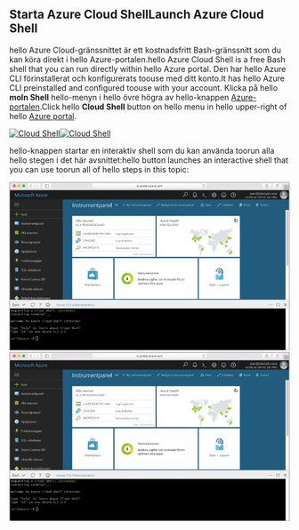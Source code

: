 
## <a name="launch-azure-cloud-shell"></a><span data-ttu-id="f3b63-101">Starta Azure Cloud Shell</span><span class="sxs-lookup"><span data-stu-id="f3b63-101">Launch Azure Cloud Shell</span></span>

<span data-ttu-id="f3b63-102">hello Azure Cloud-gränssnittet är ett kostnadsfritt Bash-gränssnitt som du kan köra direkt i hello Azure-portalen.</span><span class="sxs-lookup"><span data-stu-id="f3b63-102">hello Azure Cloud Shell is a free Bash shell that you can run directly within hello Azure portal.</span></span> <span data-ttu-id="f3b63-103">Den har hello Azure CLI förinstallerat och konfigurerats toouse med ditt konto.</span><span class="sxs-lookup"><span data-stu-id="f3b63-103">It has hello Azure CLI preinstalled and configured toouse with your account.</span></span> <span data-ttu-id="f3b63-104">Klicka på hello **moln Shell** hello-menyn i hello övre högra av hello-knappen [Azure-portalen](https://portal.azure.com).</span><span class="sxs-lookup"><span data-stu-id="f3b63-104">Click hello **Cloud Shell** button on hello menu in hello upper-right of hello [Azure portal](https://portal.azure.com).</span></span>

<span data-ttu-id="f3b63-105">[![Cloud Shell](./media/cloud-shell-try-it/cloud-shell-menu.png)](https://portal.azure.com)</span><span class="sxs-lookup"><span data-stu-id="f3b63-105">[![Cloud Shell](./media/cloud-shell-try-it/cloud-shell-menu.png)](https://portal.azure.com)</span></span>

<span data-ttu-id="f3b63-106">hello-knappen startar en interaktiv shell som du kan använda toorun alla hello stegen i det här avsnittet:</span><span class="sxs-lookup"><span data-stu-id="f3b63-106">hello button launches an interactive shell that you can use toorun all of hello steps in this topic:</span></span>

<span data-ttu-id="f3b63-107">[![Skärmbild som visar hello molnet Shell fönster i hello-portalen](./media/cloud-shell-try-it/cloud-shell-safari.png)](https://portal.azure.com)</span><span class="sxs-lookup"><span data-stu-id="f3b63-107">[![Screenshot showing hello Cloud Shell window in hello portal](./media/cloud-shell-try-it/cloud-shell-safari.png)](https://portal.azure.com)</span></span>











